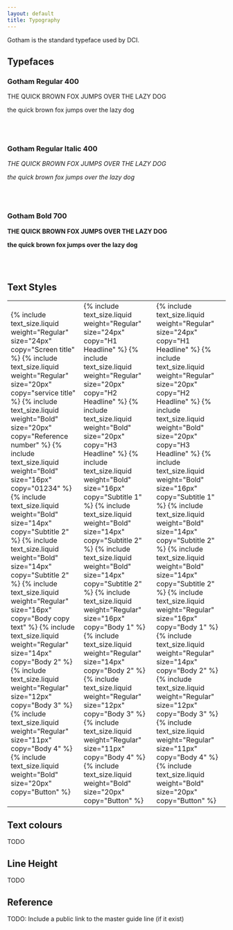 ```yaml
---
layout: default
title: Typography
---
```


Gotham is the standard typeface used by DCI.

## Typefaces


### Gotham Regular 400

<div class="design-system">
  <p class="font-example" style="font-weight: 400;">
    THE QUICK BROWN FOX JUMPS OVER THE LAZY DOG
  </p>
  <p class="font-example" style="font-weight: 400;">
    the quick brown fox jumps over the lazy dog
  </p>
  <br><br>
</div>

### Gotham Regular Italic 400

<div class="design-system">
  <p class="font-example" style="font-weight: 400; font-style:italic;">
    THE QUICK BROWN FOX JUMPS OVER THE LAZY DOG
  </p>
  <p class="font-example" style="font-weight: 400; font-style:italic;">
    the quick brown fox jumps over the lazy dog
  </p>
  <br><br>
</div>


### Gotham Bold 700

<div class="design-system">
  <p class="font-example" style="font-weight: 700;">
    THE QUICK BROWN FOX JUMPS OVER THE LAZY DOG
  </p>
  <p class="font-example" style="font-weight: 700;">
    the quick brown fox jumps over the lazy dog
  </p>
  <br><br>
</div>

## Text Styles

<div class="design-system">
  <table class="text-sizes">
    <td>
    {% include text_size.liquid weight="Regular"  size="24px" copy="Screen title"     %}
    {% include text_size.liquid weight="Regular"  size="20px" copy="service title"    %}
    {% include text_size.liquid weight="Bold"     size="20px" copy="Reference number" %}
    {% include text_size.liquid weight="Bold"     size="16px" copy="01234"            %}
    {% include text_size.liquid weight="Bold"     size="14px" copy="Subtitle 2"       %}
    {% include text_size.liquid weight="Bold"     size="14px" copy="Subtitle 2"       %}
    {% include text_size.liquid weight="Regular"  size="16px" copy="Body copy text"   %}
    {% include text_size.liquid weight="Regular"  size="14px" copy="Body 2"           %}
    {% include text_size.liquid weight="Regular"  size="12px" copy="Body 3"           %}
    {% include text_size.liquid weight="Regular"  size="11px" copy="Body 4"           %}
    {% include text_size.liquid weight="Bold"     size="20px" copy="Button"           %}
  </td>
  <td>
    {% include text_size.liquid weight="Regular"  size="24px" copy="H1 Headline" %}
    {% include text_size.liquid weight="Regular"  size="20px" copy="H2 Headline" %}
    {% include text_size.liquid weight="Bold"     size="20px" copy="H3 Headline" %}
    {% include text_size.liquid weight="Bold"     size="16px" copy="Subtitle 1"  %}
    {% include text_size.liquid weight="Bold"     size="14px" copy="Subtitle 2"  %}
    {% include text_size.liquid weight="Bold"     size="14px" copy="Subtitle 2"  %}
    {% include text_size.liquid weight="Regular"  size="16px" copy="Body 1"      %}
    {% include text_size.liquid weight="Regular"  size="14px" copy="Body 2"      %}
    {% include text_size.liquid weight="Regular"  size="12px" copy="Body 3"      %}
    {% include text_size.liquid weight="Regular"  size="11px" copy="Body 4"      %}
    {% include text_size.liquid weight="Bold"     size="20px" copy="Button"      %}
  </td>
    <td>
    {% include text_size.liquid weight="Regular"  size="24px" copy="H1 Headline" %}
    {% include text_size.liquid weight="Regular"  size="20px" copy="H2 Headline" %}
    {% include text_size.liquid weight="Bold"     size="20px" copy="H3 Headline" %}
    {% include text_size.liquid weight="Bold"     size="16px" copy="Subtitle 1"  %}
    {% include text_size.liquid weight="Bold"     size="14px" copy="Subtitle 2"  %}
    {% include text_size.liquid weight="Bold"     size="14px" copy="Subtitle 2"  %}
    {% include text_size.liquid weight="Regular"  size="16px" copy="Body 1"      %}
    {% include text_size.liquid weight="Regular"  size="14px" copy="Body 2"      %}
    {% include text_size.liquid weight="Regular"  size="12px" copy="Body 3"      %}
    {% include text_size.liquid weight="Regular"  size="11px" copy="Body 4"      %}
    {% include text_size.liquid weight="Bold"     size="20px" copy="Button"      %}
  </td>
  </table>
</div>

## Text colours

TODO

## Line Height

TODO

## Reference

TODO: Include a public link to the master guide line (if it exist)
